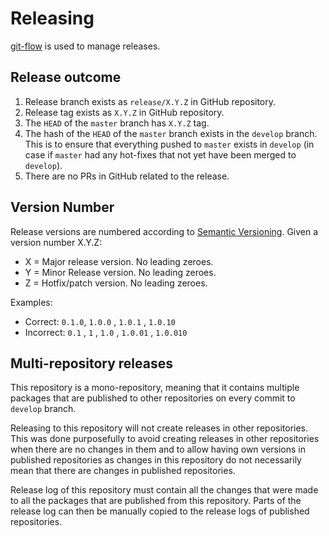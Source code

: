 # Releasing

[git-flow](https://danielkummer.github.io/git-flow-cheatsheet/) is used to manage releases.

## Release outcome

1. Release branch exists as `release/X.Y.Z` in GitHub repository.
2. Release tag exists as `X.Y.Z` in GitHub repository.
3. The `HEAD` of the `master` branch has `X.Y.Z` tag.
4. The hash of the `HEAD` of the `master` branch exists in the `develop` branch. This is to ensure that everything pushed to `master` exists in `develop` (in case if `master` had any hot-fixes that not yet have been merged to `develop`).
5. There are no PRs in GitHub related to the release.

## Version Number

Release versions are numbered according to [Semantic Versioning](https://semver.org/).
Given a version number X.Y.Z:
* X = Major release version. No leading zeroes.
* Y = Minor Release version. No leading zeroes.
* Z = Hotfix/patch version. No leading zeroes.

Examples:
* Correct: `0.1.0`, `1.0.0` , `1.0.1` , `1.0.10`
* Incorrect: `0.1` , `1` , `1.0` , `1.0.01` , `1.0.010`

## Multi-repository releases

This repository is a mono-repository, meaning that it contains multiple packages
that are published to other repositories on every commit to `develop` branch.

Releasing to this repository will not create releases in other repositories.
This was done purposefully to avoid creating releases in other repositories
when there are no changes in them and to allow having own versions in published
repositories as changes in this repository do not necessarily mean that there
are changes in published repositories.

Release log of this repository must contain all the changes that were made to
all the packages that are published from this repository.
Parts of the release log can then be manually copied to the release logs of
published repositories.
